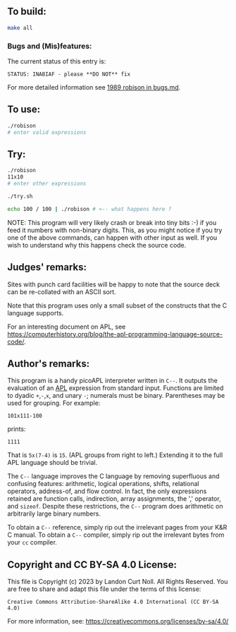## To build:

```sh
make all
```


### Bugs and (Mis)features:

The current status of this entry is:

```
STATUS: INABIAF - please **DO NOT** fix
```

For more detailed information see [1989 robison in bugs.md](/bugs.md#1989-robison).


## To use:

```sh
./robison
# enter valid expressions
```


## Try:

```sh
./robison
11x10
# enter other expressions

./try.sh

echo 100 / 100 | ./robison # <-- what happens here ?
```

NOTE: This program will very likely crash or break into tiny bits :-) if you
feed it numbers with non-binary digits. This, as you might notice if you try one
of the above commands, can happen with other input as well. If you wish to
understand why this happens check the source code.


## Judges' remarks:

Sites with punch card facilities will be happy to note that
the source deck can be re-collated with an ASCII sort.

Note that this program uses only a small subset of the
constructs that the C language supports.

For an interesting document on APL, see
<https://computerhistory.org/blog/the-apl-programming-language-source-code/>.


## Author's remarks:

This program is a handy picoAPL interpreter written in `C--`.  It
outputs the evaluation of an
[APL](https://en.wikipedia.org/wiki/APL_(programming_language)) expression from standard
input.  Functions are limited to dyadic `+`,`-`,`x`, and unary `-`;
numerals must be binary.  Parentheses may be used for
grouping.  For example:

```
101x111-100
```

prints:

```
1111
```

That is `5x(7-4)` is `15`.  (APL groups from right to left.)
Extending it to the full APL language should be trivial.

The `C--` language improves the C language by removing superfluous
and confusing features: arithmetic, logical operations, shifts,
relational operators, address-of, and flow control.  In fact, the only
expressions retained are function calls, indirection, array
assignments, the ',' operator, and `sizeof`.  Despite these
restrictions, the `C--` program does arithmetic on arbitrarily
large binary numbers.

To obtain a `C--` reference, simply rip out the irrelevant pages
from your K&R C manual.  To obtain a `C--` compiler, simply rip
out the irrelevant bytes from your `cc` compiler.


## Copyright and CC BY-SA 4.0 License:

This file is Copyright (c) 2023 by Landon Curt Noll.  All Rights Reserved.
You are free to share and adapt this file under the terms of this license:

    Creative Commons Attribution-ShareAlike 4.0 International (CC BY-SA 4.0)

For more information, see: https://creativecommons.org/licenses/by-sa/4.0/
